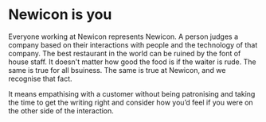 # Newicon is you

Everyone working at Newicon represents Newicon.  A person judges a company based on their interactions with people and the technology of that company.
The best restaurant in the world can be ruined by the font of house staff. It doesn't matter how good the food is if the waiter is rude.
The same is true for all bsuiness.  The same is true at Newicon, and we recognise that fact.

It means empathising with a customer without being patronising and taking the time to get the writing right and consider how you’d feel if you were on the other side of the interaction.
